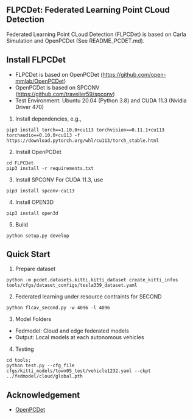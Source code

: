 ## FLPCDet: Federated Learning Point CLoud Detection
Federated Learning Point CLoud Detection (FLPCDet) is based on Carla Simulation and OpenPCDet (See README_PCDET.md). 

## Install FLPCDet
* FLPCDet is based on OpenPCDet (https://github.com/open-mmlab/OpenPCDet)
* OpenPCDet is based on SPCONV (https://github.com/traveller59/spconv)
* Test Environment: Ubuntu 20.04 (Python 3.8) and CUDA 11.3 (Nvidia Driver 470)

1. Install dependencies, e.g.,
```
pip3 install torch==1.10.0+cu113 torchvision==0.11.1+cu113 torchaudio==0.10.0+cu113 -f https://download.pytorch.org/whl/cu113/torch_stable.html
```

2. Install OpenPCDet
```
cd FLPCDet
pip3 install -r requirements.txt
```

3. Install SPCONV
For CUDA 11.3, use
```
pip3 install spconv-cu113
```

4. Install OPEN3D
```
pip3 install open3d
```

5. Build 
```
python setup.py develop
```

## Quick Start

1. Prepare dataset
```
python -m pcdet.datasets.kitti.kitti_dataset create_kitti_infos tools/cfgs/dataset_configs/tesla339_dataset.yaml
```

2. Federated learning under resource contraints for SECOND
```
python flcav_second.py -w 4096 -l 4096
```

3.  Model Folders
* Fedmodel: Cloud and edge federated models
* Output: Local models at each autonomous vehicles

4. Testing
```
cd tools;
python test.py --cfg_file cfgs/kitti_models/town05_test/vehicle1232.yaml --ckpt ../fedmodel/cloud/global.pth
```

## Acknowledgement

* [OpenPCDet](https://github.com/open-mmlab/OpenPCDet)

